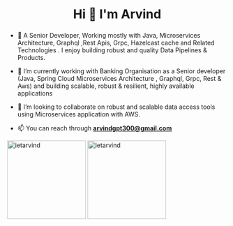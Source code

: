 <h1 align="center">Hi 👋 I'm Arvind </h1>
<h3 align="center"></h3>

- 🌱 A Senior Developer, Working mostly with Java, Microservices Architecture, Graphql ,Rest Apis, Grpc, Hazelcast cache and Related Technologies . I enjoy building robust and quality Data Pipelines & Products.
- 🌱 I’m currently working with Banking Organisation as a Senior developer (Java, Spring Cloud Microservices Architecture , Graphql, Grpc, Rest & Aws) and building scalable, robust & resilient, highly available applications

- 💞️ I’m looking to collaborate on robust and scalable data access tools using Microservices application with AWS.

- 📫 You can reach through **arvindgpt300@gmail.com**

<div>
  <img height="180em" src="https://github-readme-stats.vercel.app/api?username=ietarvind&show_icons=true&locale=en&theme=dracula&include_all_commits=true&count_private=true" alt="ietarvind" />
  <img height="180em" src="https://github-readme-stats.vercel.app/api/top-langs/?username=ietarvind&layout=compact&langs_count=16&theme=dracula&include_all_commits=true" alt="ietarvind" />
</div>

